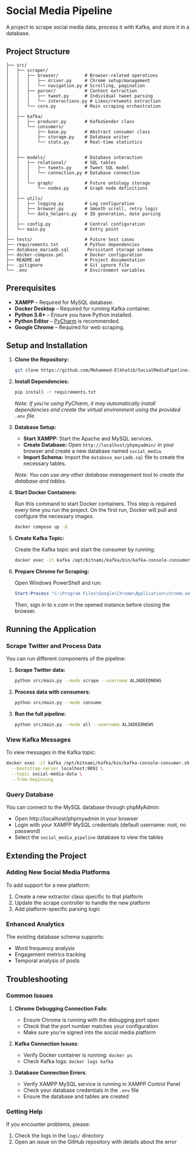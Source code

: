 # Social Media Pipeline

A project to scrape social media data, process it with Kafka, and store it in a database.

## Project Structure
```social-media-pipeline/
├── src/
│   ├── scraper/
│   │   ├── browser/          # Browser-related operations
│   │   │   ├── driver.py     # Chrome setup/management
│   │   │   └── navigation.py # Scrolling, pagination
│   │   ├── parser/           # Content extraction
│   │   │   ├── tweet.py      # Individual tweet parsing
│   │   │   └── interactions.py # Likes/retweets extraction
│   │   └── core.py           # Main scraping orchestration
│   │
│   ├── kafka/
│   │   ├── producer.py       # KafkaSender class
│   │   └── consumers/
│   │       ├── base.py       # Abstract consumer class
│   │       ├── storage.py    # Database writer
│   │       └── stats.py      # Real-time statistics
│   │
│   │
│   ├── models/               # Database interaction
│   │   ├── relational/       # SQL tables
│   │   │   ├── tweets.py     # Tweet SQL model
│   │   │   └── connection.py # Database connection
│   │   │ 
│   │   └── graph/            # Future ontology storage
│   │       └── nodes.py      # Graph node definitions
│   │
│   ├── utils/
│   │   ├── logging.py        # Log configuration
│   │   ├── browser.py        # Smooth scroll, retry logic
│   │   └── data_helpers.py   # ID generation, date parsing
│   │
│   ├── config.py             # Central configuration
│   └── main.py               # Entry point
│
├── tests/                    # Future test cases
├── requirements.txt          # Python dependencies
├── database_mariadb.sql       Persistant storage schema
├── docker-compose.yml        # Docker configuration
├── README.md                 # Project documentation
├── .gitignore                # Git ignore file
└── .env                      # Environment variables 
```
## Prerequisites

- **XAMPP** – Required for MySQL database.
- **Docker Desktop** – Required for running Kafka container.
- **Python 3.8+** – Ensure you have Python installed.
- **Python Editor** – [PyCharm](https://www.jetbrains.com/pycharm/) is recommended.
- **Google Chrome** – Required for web scraping.

## Setup and Installation

1. **Clone the Repository:**

   ```bash
   git clone https://github.com/Mohammed-Elkhatib/SocialMediaPipeline.git
   ```

2. **Install Dependencies:**

   ```bash
   pip install -r requirements.txt
   ```
   
   *Note: If you’re using PyCharm, it may automatically install dependencies and create the virtual environment using the provided `.env` file.*

3. **Database Setup:**

   - **Start XAMPP:** Start the Apache and MySQL services.
   - **Create Database:** Open `http://localhost/phpmyadmin/` in your browser and create a new database named `social_media`.
   - **Import Schema:** Import the `database_mariadb.sql` file to create the necessary tables.
   
   *Note: You can use any other database management tool to create the database and tables.*

4. **Start Docker Containers:**

   Run this command to start Docker containers. This step is required every time you run the project. On the first run, Docker will pull and configure the necessary images.
   
   ```bash
   docker compose up -d
   ```

5. **Create Kafka Topic:**

   Create the Kafka topic and start the consumer by running:
   
   ```bash
   docker exec -it kafka /opt/bitnami/kafka/bin/kafka-console-consumer.sh --bootstrap-server localhost:9092 --topic social-media-data --from-beginning
   ```

6. **Prepare Chrome for Scraping:**

   Open Windows PowerShell and run:
   
   ```powershell
   Start-Process "C:\Program Files\Google\Chrome\Application\chrome.exe" -Argumentlist "--remote_debugging-port=9222", "--user-data-dir=C:\selenium\chrome-profile"
   ```
   
   Then, sign in to x.com in the opened instance before closing the browser.

## Running the Application

### Scrape Twitter and Process Data

You can run different components of the pipeline:

1. **Scrape Twitter data:**

   ```bash
   python src/main.py --mode scrape --username ALJADEEDNEWS
   ```

2. **Process data with consumers:**

   ```bash
   python src/main.py --mode consume
   ```

3. **Run the full pipeline:**

   ```bash
   python src/main.py --mode all --username ALJADEEDNEWS
   ```

### View Kafka Messages

To view messages in the Kafka topic:

```bash
docker exec -it kafka /opt/bitnami/kafka/bin/kafka-console-consumer.sh \
  --bootstrap-server localhost:9092 \
  --topic social-media-data \
  --from-beginning
```

### Query Database

You can connect to the MySQL database through phpMyAdmin:
- Open http://localhost/phpmyadmin in your browser
- Login with your XAMPP MySQL credentials (default username: root, no password)
- Select the `social_media_pipeline` database to view the tables

## Extending the Project

### Adding New Social Media Platforms

To add support for a new platform:
1. Create a new extractor class specific to that platform
2. Update the scrape controller to handle the new platform
3. Add platform-specific parsing logic

### Enhanced Analytics

The existing database schema supports:
- Word frequency analysis
- Engagement metrics tracking
- Temporal analysis of posts

## Troubleshooting

### Common Issues

1. **Chrome Debugging Connection Fails**:
   - Ensure Chrome is running with the debugging port open
   - Check that the port number matches your configuration
   - Make sure you're signed into the social media platform

2. **Kafka Connection Issues**:
   - Verify Docker container is running: `docker ps`
   - Check Kafka logs: `docker logs kafka`

3. **Database Connection Errors**:
   - Verify XAMPP MySQL service is running in XAMPP Control Panel
   - Check your database credentials in the `.env` file
   - Ensure the database and tables are created

### Getting Help

If you encounter problems, please:
1. Check the logs in the `logs/` directory
2. Open an issue on the GitHub repository with details about the error
